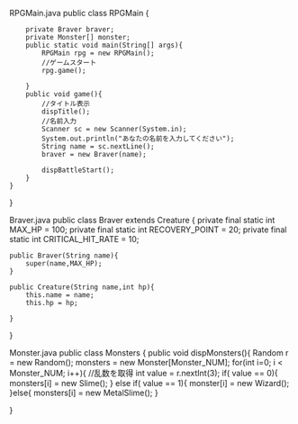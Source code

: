 RPGMain.java
public class RPGMain {

        private Braver braver;
        private Monster[] monster;
        public static void main(String[] args){
            RPGMain rpg = new RPGMain();
            //ゲームスタート
            rpg.game();

        }
        public void game(){
            //タイトル表示
            dispTitle();
            //名前入力
            Scanner sc = new Scanner(System.in);
            System.out.println("あなたの名前を入力してください");
            String name = sc.nextLine();
            braver = new Braver(name);

            dispBattleStart();
        }
    }
}

Braver.java
public class Braver extends Creature {
    private final static int MAX_HP = 100;
    private final static int RECOVERY_POINT = 20;
    private final static int CRITICAL_HIT_RATE = 10;

    public Braver(String name){
        super(name,MAX_HP);
    }

    public Creature(String name,int hp){
        this.name = name;
        this.hp = hp;

    }
}

Monster.java
public class Monsters {
    public void dispMonsters(){
        Random r = new Random();
        monsters = new Monster[Monster_NUM];
        for(int i=0; i < Monster_NUM; i++){
            //乱数を取得
            int value = r.nextInt(3);
            if( value == 0){
                monsters[i] = new Slime();
            } else if( value == 1){
                monster[i] = new Wizard();
            }else{
                monsters[i] = new MetalSlime();
    }
    
}
